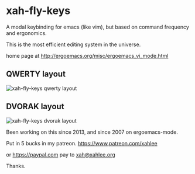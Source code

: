 xah-fly-keys
===================

A modal keybinding for emacs (like vim), but based on command frequency and ergonomics.

This is the most efficient editing system in the universe.

home page at
http://ergoemacs.org/misc/ergoemacs_vi_mode.html

QWERTY layout
-------------------
![xah-fly-keys qwerty layout](https://cdn.rawgit.com/xahlee/xah-fly-keys/master/xah_fly_keys_layout_qwerty.svg "xah-fly-keys qwerty layout")

DVORAK layout
-------------------
![xah-fly-keys dvorak layout](https://cdn.rawgit.com/xahlee/xah-fly-keys/master/xah_fly_keys_layout_dvorak.svg "xah-fly-keys dvorak layout")

Been working on this since 2013, and since 2007 on ergoemacs-mode.

Put in 5 bucks in my patreon.
https://www.patreon.com/xahlee

or https://paypal.com
pay to xah@xahlee.org

Thanks.
